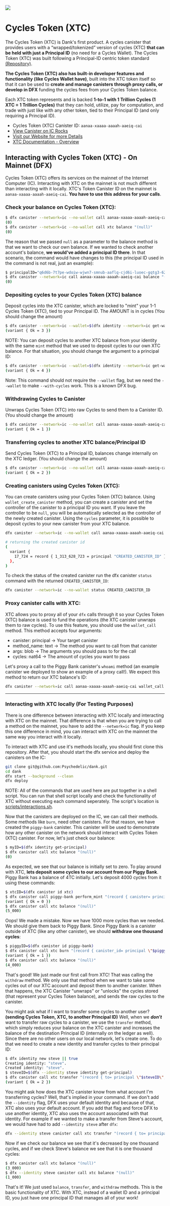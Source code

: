 ![](https://storageapi.fleek.co/fleek-team-bucket/xtc-trx.png)

# Cycles Token (XTC)

The Cycles Token (XTC) is Dank's first product. A cycles canister that provides users with a “wrapped/tokenized” version of cycles (XTC) **that can be held with just a Principal ID** (no need for a Cycles Wallet). The Cycles Token (XTC) was built following a Principal-ID centric token standard [(Repository)](https://github.com/Psychedelic/standards).

**The Cycles Token (XTC) also has built-in developer features and functionality (like Cycles Wallet have)**, built into the XTC token itself so that it can be used to **create and manage canisters through proxy calls, or develop in DFX** funding the cycles fees from your Cycles Token balance.

Each XTC token represents and is backed **1-to-1 with 1 Trillion Cycles (1 XTC = 1 Trillion Cycles)**  that they can hold, utilize, pay for computation, and trade with just like with any other token, tied to their Principal ID (and only requiring a Principal ID).

- Cycles Token (XTC) Canister ID: ```aanaa-xaaaa-aaaah-aaeiq-cai```
- [View Canister on IC Rocks](https://ic.rocks/principal/aanaa-xaaaa-aaaah-aaeiq-cai)
- [Visit our Website for more Details](https://dank.ooo/xtc/)
- [XTC Documentation - Overview](https://docs.dank.ooo/xtc/overview/)

## Interacting with Cycles Token (XTC) - On Mainnet (DFX)

Cycles Token (XTC) offers its services on the mainnet of the Internet Computer (IC). Interacting with XTC on the mainnet is not much different than interacting with it locally.
XTC's Token Canister ID on the mainnet is `aanaa-xaaaa-aaaah-aaeiq-cai`. **You have to use this address for your calls**.

### Check your balance on Cycles Token (XTC):

```bash
$ dfx canister --network=ic --no-wallet call aanaa-xaaaa-aaaah-aaeiq-cai balance "(null)"
(0)
$ dfx canister --network=ic --no-wallet call xtc balance "(null)"
(0)
```

The reason that we passed `null` as a parameter to the balance method is that we want to check our own balance. If we wanted to check
another account's balance, **we would've added a principal ID there**. In that scenario, the command would have changes to this
(the principal ID used in the command is not real, just an example):

```bash
$ principalID="q6d6b-7t7pe-wdoiw-wjwn7-smnub-aaflq-cjd6i-luoec-gqtg3-62hiy-7qe"
$ dfx canister --network=ic call aanaa-xaaaa-aaaah-aaeiq-cai balance "(principal \"$principalID\")"
(0)
```

### Depositing cycles to your Cycles Token (XTC) balance
Deposit cycles into the XTC canister, which are locked to "mint" your 1-1 Cycles Token (XTC), tied to your Principal ID. The AMOUNT is in cycles (You should change the amount)

```bash
$ dfx canister --network=ic --wallet=$(dfx identity --network=ic get-wallet) call --with-cycles AMOUNT aanaa-xaaaa-aaaah-aaeiq-cai mint "(principal \"$(dfx identity get-principal)\")"
(variant { Ok = 3 })
```

NOTE: You can deposit cycles to another XTC balance from your identity with the same `mint` method that we used to deposit cycles to our own XTC balance. For that situation, you should change the argument to a principal ID:

```bash
$ dfx canister --network=ic --wallet=$(dfx identity --network=ic get-wallet) call --with-cycles AMOUNT aanaa-xaaaa-aaaah-aaeiq-cai mint "(principal \"Some-Principal-ID\")"
(variant { Ok = 4 })
```

Note: This command should not require the `--wallet` flag, but we need the `--wallet` to make `--with-cycles` work. This is a known DFX bug.


### Withdrawing Cycles to Canister
Unwraps Cycles Token (XTC) into raw Cycles to send them to a Canister ID. (You should change the amount)

```bash
$ dfx canister --network=ic --no-wallet call aanaa-xaaaa-aaaah-aaeiq-cai burn "(record { canister_id= principal \"some-canister's-principal-id\"; amount= 2000})"
(variant { Ok = 1 })
```

### Transferring cycles to another XTC balance/Principal ID
Send Cycles Token (XTC) to a Principal ID, balances change internally on the XTC ledger. (You should change the amount)

```bash
$ dfx canister --network=ic --no-wallet call aanaa-xaaaa-aaaah-aaeiq-cai transfer "(record { to= principal \"some-account's-principal-id\"; amount= 1000 })"
(variant { Ok = 2 })
```

### Creating canisters using Cycles Token (XTC):

You can create canisters using your Cycles Token (XTC) balance. Using `wallet_create_canister` method, you can create a canister and set the controller of
the canister to a principal ID you want. If you leave the controller to be `null`, you will be automatically selected as the controller of the newly created canister. Using the `cycles` parameter, it is possible to deposit cycles to your new canister from your XTC balance.

```bash
dfx canister --network=ic --no-wallet call aanaa-xaaaa-aaaah-aaeiq-cai wallet_create_canister "(record {cycles= (AMOUNT:nat64); controller= (null); })"

# returning the created canister id
(
  variant {
    17_724 = record { 1_313_628_723 = principal "CREATED_CANISTER_ID" }
  },
)

```

To check the status of the created canister run the dfx canister `status` command with the returned `CREATED_CANISTER_ID`:

```bash
dfx canister --network=ic --no-wallet status CREATED_CANISTER_ID
```

### Proxy canister calls with XTC:

XTC allows you to proxy all of your `dfx` calls through it so your Cycles Token (XTC) balance is used to fund the operations (the XTC canister unwraps them to raw cycles). To use this feature, you should use the `wallet_call` method. This method accepts four arguments:

  - canister: principal -> Your target canister
  - method_name: text -> The method you want to call from that canister
  - args: blob -> The arguments you should pass to for the call
  - cycles: nat64 -> The amount of cycles you want to pass

Let's proxy a call to the Piggy Bank canister's `whoami` method (an example canister we deployed to show an example of a proxy call!). We expect this method to return our XTC balance's ID:

```bash
dfx canister --network=ic call aanaa-xaaaa-aaaah-aaeiq-cai wallet_call "(record { canister= principal \"dmj37-5iaaa-aaaad-qakya-cai\"; method_name= \"whoami\"; args= blob \"DIDL\01nh\01\00\00\"; cycles= (0:nat64); })"
```

----

### Interacting with XTC locally (For Testing Purposes)

There is one difference between interacting with XTC locally and interacting with XTC on the mainnet. That difference is that
when you are trying to call a method on the mainnet, you have to add the `--network=ic` flag. If you keep this one difference in mind, you can interact with XTC on the mainnet the same way you interact with it locally.

To interact with XTC and use it's methods locally, you should first clone this repository.
After that, you should start the dfx service and deploy the canisters on the IC:

```bash
git clone git@github.com:Psychedelic/dank.git
cd dank
dfx start --background --clean
dfx deploy
```

NOTE: All of the commands that are used here are put together in a shell script. You can run that shell script locally and
check the functionality of XTC without executing each command seperately. The script's location is [scripts/interactions.sh](https://github.com/Psychedelic/dank/blob/nima/scripts/interactions.sh).

Now that the canisters are deployed on the IC, we can call their methods. Some methods like `burn`, need other canisters.
For that reason, we have created the `piggy-bank` canister. This canister will be used to demonstrate how any other canister on
the network should interact with Cycles Token (XTC) canister. For now, let's just check our balance:

```bash
$ myID=$(dfx identity get-principal)
$ dfx canister call xtc balance "(null)"
(0)
```

As expected, we see that our balance is initially set to zero. To play around with XTC, **lets deposit some cycles to our account from
our Piggy Bank**. Piggy Bank has a balance of 4TC initially. Let's deposit 4000 cycles from it using these commands:

```bash
$ xtcID=$(dfx canister id xtc)
$ dfx canister call piggy-bank perform_mint "(record { canister= principal \"$xtcID\"; account=null; cycles=5000 })"
(variant { Ok = 0 })
$ dfx canister call xtc balance "(null)"
(5_000)
```

Oops! We made a mistake. Now we have 1000 more cycles than we needed. We should give them back to Piggy Bank. Since Piggy Bank
is a canister outside of XTC (like any other canister), we should **withdraw one thousand cycles**:

```bash
$ piggyID=$(dfx canister id piggy-bank)
$ dfx canister call xtc burn "(record { canister_id= principal \"$piggyID\"; amount= 2000})"
(variant { Ok = 1 })
$ dfx canister call xtc balance "(null)"
(4_000)
```

That's good! We just made our first call from XTC! That was calling the `withdraw` method. We only use that method when we want to
take some cycles out of our XTC account and deposit them to another canister. When that happens, the XTC Canister "unwraps" or "unlocks" the cycles stored (that represent your Cycles Token balance), and sends the raw cycles to the canister.

You might ask what if I want to transfer some cycles to another user? **(sending Cycles Token, XTC, to another Principal ID)** Well, when we ___don't___ want to transfer raw cycles to a canister, we use the `transfer` method, which simply reduces your balance on the XTC canister and increases the balance of the destination Principal ID (internally on the ledger as well). Since there are no other users on our local network, let's create one. To do that we need to create a new identity and transfer cycles to their principal ID:

```bash
$ dfx identity new steve || true
Creating identity: "steve".
Created identity: "steve".
$ steveID=$(dfx --identity steve identity get-principal)
$ dfx canister call xtc transfer "(record { to= principal \"$steveID\"; amount= 1000 })"
(variant { Ok = 2 })
```

You might ask how does the XTC canister know from what account I'm transferring cycles? Well, that's implied in your command. If we don't add
the `--identity` flag, DFX uses your default identity and because of that, XTC also uses your default account. If you add that flag
and force DFX to use another identity, XTC also uses the account associated with that identity. For example if we wanted to make a
transfer from Steve's account, we would have had to add `--identity steve` after `dfx`:

```bash
dfx --identity steve canister call xtc transfer "(record { to= principal \"some-principal-id\"; amount= 1000 })"
```

Now if we check our balance we see that it's decreased by one thousand cycles, and if we check Steve's balance we see that it is one thousand cycles:

```bash
$ dfx canister call xtc balance "(null)"
(3_000)
$ dfx --identity steve canister call xtc balance "(null)"
(1_000)
```

That's it! We just used `balance`, `transfer`, and `withdraw` methods. This is the basic functionality of XTC. With XTC, instead
of a wallet ID and a principal ID, you just have one principal ID that manages all of your work!
